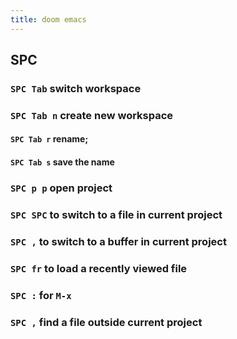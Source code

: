 ```yaml
---
title: doom emacs
---
```


## SPC
### `SPC Tab` switch workspace
### `SPC Tab n` create new workspace
#### `SPC Tab r` rename;
#### `SPC Tab s` save the name
### `SPC p p` open project
### `SPC SPC` to switch to a file in current project
### `SPC ,` to switch to a buffer in current project
### `SPC fr` to load a recently viewed file
### `SPC :` for `M-x`
### `SPC ,` find a file outside current project
###
